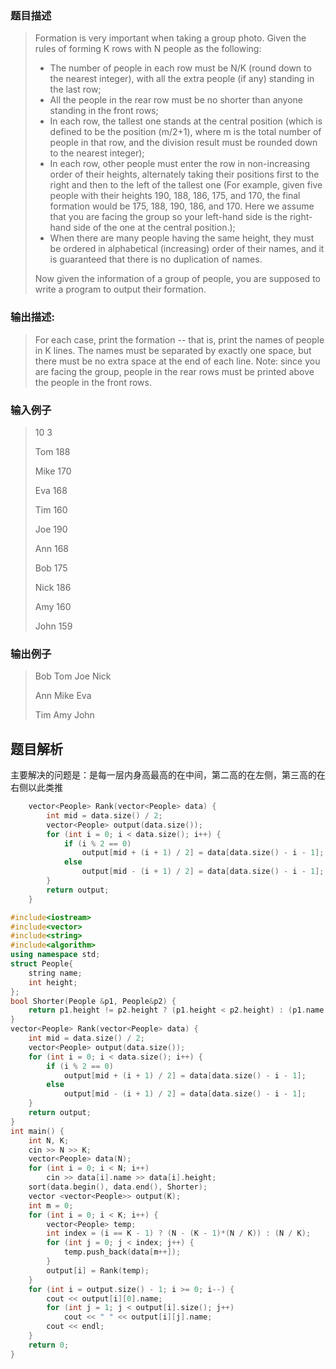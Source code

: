 ### 题目描述

> Formation is very important when taking a group photo. Given the rules of forming K rows with N people as the following:
> - The number of people in each row must be N/K (round down to the nearest integer), with all the extra people (if any) standing in the last row;
> - All the people in the rear row must be no shorter than anyone standing in the front rows;
> - In each row, the tallest one stands at the central position (which is defined to be the position (m/2+1), where m is the total number of people in that row, and the division result must be rounded down to the nearest integer);
> - In each row, other people must enter the row in non-increasing order of their heights, alternately taking their positions first to the right and then to the left of the tallest one (For example, given five people with their heights 190, 188, 186, 175, and 170, the final formation would be 175, 188, 190, 186, and 170. Here we assume that you are facing the group so your left-hand side is the right-hand side of the one at the central position.);
> - When there are many people having the same height, they must be ordered in alphabetical (increasing) order of their names, and it is guaranteed that there is no duplication of names.
> 
> Now given the information of a group of people, you are supposed to write a program to output their formation.

### 输出描述:
> For each case, print the formation -- that is, print the names of people in K lines. The names must be separated by exactly one space, but there must be no extra space at the end of each line. Note: since you are facing the group, people in the rear rows must be printed above the people in the front rows.

### 输入例子
> 10 3
>
>Tom 188
>
>Mike 170
>
>Eva 168
>
>Tim 160
>
>Joe 190
>
>Ann 168
>
>Bob 175
>
>Nick 186
>
>Amy 160
>
>John 159

### 输出例子
> Bob Tom Joe Nick
>
>Ann Mike Eva
>
>Tim Amy John

## 题目解析
主要解决的问题是：是每一层内身高最高的在中间，第二高的在左侧，第三高的在右侧以此类推
```C++
    vector<People> Rank(vector<People> data) {
        int mid = data.size() / 2;
        vector<People> output(data.size());
        for (int i = 0; i < data.size(); i++) {
            if (i % 2 == 0)
                output[mid + (i + 1) / 2] = data[data.size() - i - 1];
            else 
                output[mid - (i + 1) / 2] = data[data.size() - i - 1];
        }
        return output;
    }
```

```C++
#include<iostream>
#include<vector>
#include<string>
#include<algorithm>
using namespace std;
struct People{
	string name;
	int height;
};
bool Shorter(People &p1, People&p2) {
	return p1.height != p2.height ? (p1.height < p2.height) : (p1.name > p2.name);
}
vector<People> Rank(vector<People> data) {
	int mid = data.size() / 2;
	vector<People> output(data.size());
	for (int i = 0; i < data.size(); i++) {
		if (i % 2 == 0)
			output[mid + (i + 1) / 2] = data[data.size() - i - 1];
		else 
			output[mid - (i + 1) / 2] = data[data.size() - i - 1];
	}
	return output;
}
int main() {
	int N, K;
	cin >> N >> K;
	vector<People> data(N);
	for (int i = 0; i < N; i++)
		cin >> data[i].name >> data[i].height;
	sort(data.begin(), data.end(), Shorter);
	vector <vector<People>> output(K);
	int m = 0;
	for (int i = 0; i < K; i++) {
		vector<People> temp;
		int index = (i == K - 1) ? (N - (K - 1)*(N / K)) : (N / K);
		for (int j = 0; j < index; j++) {
			temp.push_back(data[m++]);
		}
		output[i] = Rank(temp);
	}
	for (int i = output.size() - 1; i >= 0; i--) {
		cout << output[i][0].name;
		for (int j = 1; j < output[i].size(); j++)
			cout << " " << output[i][j].name;
		cout << endl;
	}
	return 0;
}
```